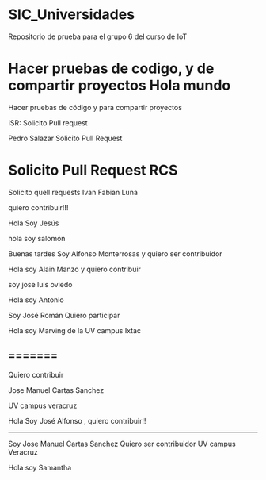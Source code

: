 # SIC_Universidades

Repositorio de prueba para el grupo 6 del curso de IoT

Hacer pruebas de codigo, y de compartir proyectos
Hola mundo
=======
Hacer pruebas de código y para compartir proyectos


ISR: Solicito Pull request

Pedro Salazar Solicito Pull Request


Solicito Pull Request RCS
=======

Solicito quell requests Ivan Fabian Luna


quiero contribuir!!!

Hola Soy Jesús 

hola soy salomón 

Buenas tardes Soy Alfonso Monterrosas y quiero ser contribuidor

Hola soy Alain Manzo y quiero contribuir

soy jose luis oviedo

Hola soy Antonio


Soy José Román Quiero participar


Hola soy Marving de la UV campus Ixtac

=======
-------------------------------------------------
Quiero contribuir

Jose Manuel Cartas Sanchez





UV campus veracruz 



Hola Soy José Alfonso , quiero contribuir!!

---------------------------------------------

Soy Jose Manuel  Cartas Sanchez
Quiero ser contribuidor 
UV campus Veracruz

Hola soy Samantha

